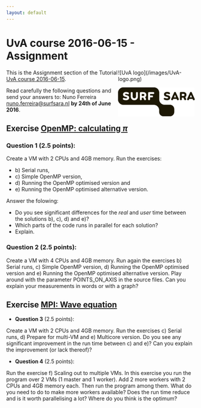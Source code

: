 ```yaml
---
layout: default
---
```


# UvA course 2016-06-15 - Assignment

<div style="float:right;max-width:205px;" markdown="1">
![UvA logo](/images/UvA-logo.png)

![SURFsara logo](/images/SURFsara_logo.png)
</div>

This is the Assignment section of the Tutorial [UvA course 2016-06-15](.). 

Read carefully the following questions and send your answers to: Nuno Ferreira <nuno.ferreira@surfsara.nl> **by 24th of June 2016**. 

## Exercise [OpenMP: calculating _&pi;_](OpenMP) 

### **Question 1** (2.5 points):

Create a VM with 2 CPUs and 4GB memory. Run the exercises:
- b) Serial runs,
- c) Simple OpenMP version,
- d) Running the OpenMP optimised version and
- e) Running the OpenMP optimised alternative version. 

Answer the folowing:
- Do you see significant differences for the *real* and *user* time between the solutions b), c), d) and e)? 
- Which parts of the code runs in parallel for each solution?
- Explain.

### **Question 2** (2.5 points):

Create a VM with 4 CPUs and 4GB memory. Run again the exercises b) Serial runs, c) Simple OpenMP version, d) Running the OpenMP optimised version and e) Running the OpenMP optimised alternative version. Play around with the parameter POINTS_ON_AXIS in the source files. Can you explain your measurements in words or with a graph?

## Exercise [MPI: Wave equation](MPI)

* **Question 3** (2.5 points):

Create a VM with 2 CPUs and 4GB memory. Run the exercises c) Serial runs, d) Prepare for multi-VM and e) Multicore version. Do you see any significant improvement in the run time between c) and e)? Can you explain the improvement (or lack thereof)?

* **Question 4** (2.5 points):

Run the exercise f) Scaling out to multiple VMs. In this exercise you run the program over 2 VMs (1 master and 1 worker). Add 2 more workers with 2 CPUs and 4GB memory each. Then run the program among them. What do you need to do to make more workers available? Does the run time reduce and is it worth parallelising a lot? Where do you think is the optimum? 
